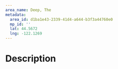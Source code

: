 ```yaml
---
area_name: Deep, The
metadata:
  area_id: d1ba1e43-2339-41d4-a644-b3f3a44760e0
  mp_id: ''
  lat: 44.5672
  lng: -122.1269
---
```

# Description

